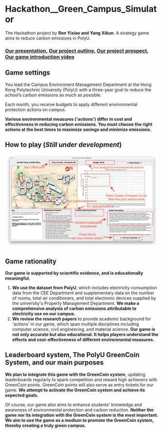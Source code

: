 # Hackathon__Green_Campus_Simulator
The Hackathon project by **Ren Yixiao and Yang Xikun**. 
A strategy game aims to reduce carbon emissions in PolyU. 

### [Our presentation](https://github.com/FrankYang0610/Hackathon__Green_Campus_Simulator/blob/main/Presentation.pdf), [Our project outline](https://github.com/FrankYang0610/Hackathon__Green_Campus_Simulator/blob/main/Hackathon%20Project%20Outline%20-%20Ren%20Yixiao%20%26%20Yang%20Xikun.pdf), [Our project prospect](https://github.com/FrankYang0610/Hackathon__Green_Campus_Simulator/blob/main/Project%20Prospects.pdf), [Our game introduction video](https://youtu.be/CYmU48-tA4k)


## Game settings
You lead the Campus Environment Management Department at the Hong Kong Polytechnic University (PolyU) with a three-year goal to reduce the school’s carbon emissions as much as possible. 

Each month, you receive budgets to apply different environmental protection actions on campus.

**Various environmental measures ('actions') differ in cost and effectiveness in reducing carbon emissions. You must choose the right actions at the best times to maximize savings and minimize emissions.**


## How to play (_Still under development_)
![Here should be a photo showing how to play the game.](https://raw.githubusercontent.com/FrankYang0610/Hackathon__Green_Campus_Simulator/main/How-To-Play.png "How_To_Play")


## Game rationality
**Our game is supported by scientific evidence, and is educationally meaningful.** 

1. **We use the dataset from PolyU**, which includes electricity consumption data from the CEE Department and supplementary data on the number of rooms, total air conditioners, and total electronic devices supplied by the university's Property Management Department. **We make a comprehensive analysis of carbon emissions attributable to electricity use on our campus.**
2. **We review the research papers** to provide academic background for 'actions' in our game, which span multiple disciplines including computer science, civil engineering, and material science. **Our game is not only accurate but also educational. It helps players understand the effects and cost-effectiveness of different environmental measures.**


## Leaderboard system, The PolyU GreenCoin System, and our main purposes
**We plan to integrate this game with the GreenCoin system**, updating leaderboards regularly to spark competition and reward high achievers with GreenCoin points. GreenCoin points will also serve as entry tickets for our game. **We attempt to activate the GreenCoin system and achieve its expected goals.** 

Of course, our game also aims to enhance students' knowledge and awareness of environmental protection and carbon reduction. **Neither the game nor its integration with the GreenCoin system is the most important. We aim to use the game as a medium to promote the GreenCoin system, thereby creating a truly green campus.** 
